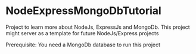 # NodeExpressMongoDbTutorial
Project to learn more about NodeJs, ExpressJs and MongoDb. This project might server as a template for future NodeJs/Express projects

Prerequisite: You need a MongoDb database to run this project
